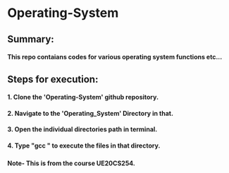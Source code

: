 # Operating-System
###
###
###

## Summary:
#### This repo contaians codes for various operating system functions etc...
###
###

 
## Steps for execution:

  #### 1. Clone the 'Operating-System' github repository.
  #### 2. Navigate to the 'Operating_System' Directory in that.
  #### 3. Open the individual directories path in terminal.
  #### 4. Type "gcc <filename>" to execute the files in that directory.
  ###
  #### Note- This is from the course UE20CS254.
  ###
  ###
  
  #
